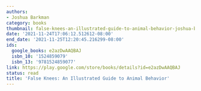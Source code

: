 ```yaml
---
authors:
- Joshua Barkman
category: books
thumbnail: false-knees-an-illustrated-guide-to-animal-behavior-joshua-barkman-cover.jpg
date: '2021-11-24T17:06:12.512612-08:00'
end_date: '2021-11-25T12:20:45.216299-08:00'
ids:
  google_books: e2azDwAAQBAJ
  isbn_10: '1524859079'
  isbn_13: '9781524859077'
link: https://play.google.com/store/books/details?id=e2azDwAAQBAJ
status: read
title: 'False Knees: An Illustrated Guide to Animal Behavior'
---
```

